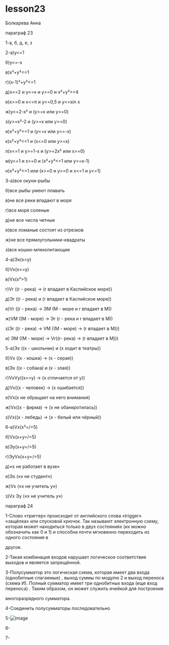 # lesson23
Болкарева Анна

параграф 23

1-а, б, д, е, з

2-а)y<=1

б)y<=-x

в)x²+y²<=1

г)(x-1)²+y²<=1

д)x<=2 и  y<=x  и y>=0 и x²+y²>=4

е)x>=0 и x<=π и y<=0,5 и y<=sin x

ж)y<=2-x² и (y>=x или y>=0)

з)y>=x²-2 и (y>=x или y>=0)

и)x²+y²<=1 и (y<=x или y<=-x)

к)x²+y²<=1 и (x<=0 или y>=x)

л)x<=1 и y>=1-x  и (y>=2x² или x>=0)

м)y<=1 и x>=0 и (x²+y²<=1 или y>=x-1)

н)x²+y²<=1 или (x>=0 и y>=0  и x<=1  и y<=1)

3-а)все окуни-рыбы

б)все рыбы умеют плавать

в)не все реки впадают в моря

г)все моря соленые

д)не все числа четные

е)все ломаные состоят из отрезков

ж)не все прямоугольники-квадраты

з)все кошки-млекопитающие

4-а)Эx(x>y)

б)Vx(x<=y)

в)Vx(x²>1)

г)Vr ((r - река) -> (r впадает в Каспийское море))

д)Эr ((r - река) и (r впадает в Каспийское море))

е)Vr ((r - река) -> ЭМ (М - море и r впадает в М))

ж)VM ((M - море) -> Эr (r - река и r впадает в M))

з)Эr ((r - река) -> VM ((M - море) -> (r впадает в М)))

и) ЭМ ((М - море) -> Vr((r- река) -> (r впадает в М)))

5-а)Эx ((x - школьник) и (х ходит в театры))

б)Vx ((x - кошка) -> (x - серая))

в)Эх ((x - собака) и (х - злая))

г)VxVy((x=\=y) -> (х отличается от у))

д)Vx((х - человек) -> (х ошибается))

е)Vx(х не обращает на него внимания)

ж)Vx((х - фирма) -> (х не обанкротилась))

з)Vx((x - лебедь) -> (x - белый или чёрный))

6-а)Vx(x²=/=5)

б)Vx(x+y=/=5)

в)Эy(x+y=/=5)

г)ЭyVx(x+y=/=5)

д)«х не работает в вузе»

е)Эх («х не студент»)

ж)Vx («х не учитель у»)

з)Vx Эу («х не учитель у»)


параграф 24

1-Слово «триггер» происходит от английского слова «trigger» «защёлка» или спусковой крючок. Так называют электронную схему, которая может находиться только в двух состояниях (их можно обозначить как 0 и 1) и способна почти мгновенно переходить из одного состояния в 

другое.

2-Такая комбинация входов нарушает логическое соответствие выходов и является запрещённой.

3-Полусумматор это логическая схема, которая имеет два входа (однобитные слагаемые) , выход суммы по модулю 2 и выход переноса (схема И).  Полный сумматор имеет три однобитных входа (еще вход переноса) . Таким образом, он может служить ячейкой для построения 

многоразрядного сумматора. 

4-Соединить полусумматоры последовательно

5-![image](https://github.com/user-attachments/assets/2f14b07a-60ef-4037-98c7-69411d134eae)



6-

7-
